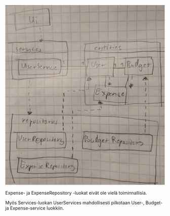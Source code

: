 ![Luokkakaavio](./kuvat/luokkakaavio.jpg)

Expense- ja ExpenseRepository -luokat eivät ole vielä toiminnallisia.

Myös Services-luokan UserServices mahdollisesti pilkotaan User-, Budget- ja Expense-service luokkiin.